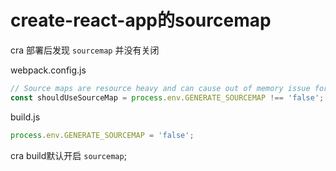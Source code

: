 # create-react-app的sourcemap

cra 部署后发现 `sourcemap` 并没有关闭

  webpack.config.js
```js
// Source maps are resource heavy and can cause out of memory issue for large source files.
const shouldUseSourceMap = process.env.GENERATE_SOURCEMAP !== 'false';
```
  build.js
```js
process.env.GENERATE_SOURCEMAP = 'false';
```

cra build默认开启 `sourcemap`; 